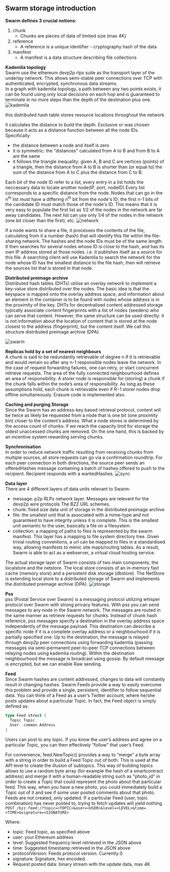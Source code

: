 ## Swarm storage introduction

**Swarm defines 3 crucial notions:**

1. chunk
   - Chunks are pieces of data of limited size (max 4K)
2. reference
   - A reference is a unique identifier - cryptography hash of the data
3. manifest
   - A manifest is a data structure describing file collections

**Kademlia topology**  
Swarm use the ethereum devp2p rlpx suite as the transport layer of the underlay network. This allows semi-stable peer connections over TCP with authenticated, encrypted, synchronous data streams.  
In a graph with kademlia topology, a path between any two points exists, it can be found using only local decisions on each hop and is guaranteed to terminate in no more steps than the depth of the destination plus one.
![kademlia](./picture/topology.png)

this distributed hash table stores resource locations throughout the network

it calculates the distance to build the depth.
Exclusive or was chosen because it acts as a distance function between all the node IDs. Specifically:

- the distance between a node and itself is zero
- it is symmetric: the "distances" calculated from A to B and from B to A are the same
- it follows the triangle inequality: given A, B and C are vertices (points) of a triangle, then the distance from A to B is shorter than (or equal to) the sum of the distance from A to C plus the distance from C to B.

Each bit of the node ID refer to a list, every entry in a list holds the neccessary data to locate another node(IP, port, nodeID)
Every list corresponds to a specific distance from the node. Nodes that can go in the n<sup>th</sup> list must have a differing n<sup>th</sup> bit from the node's ID; the first n-1 bits of the candidate ID must match those of the node's ID. This means that it is very easy to populate the first list as 1/2 of the nodes in the network are far away candidates. The next list can use only 1/4 of the nodes in the network (one bit closer than the first), etc.
![network](./picture/swarm-network.png)

If a node wants to share a file, it processes the contents of the file, calculating from it a number (hash) that will identify this file within the file-sharing network.
The hashes and the node IDs must be of the same length. It then searches for several nodes whose ID is close to the hash, and has its own IP address stored at those nodes. i.e. it publishes itself as a source for this file. A searching client will use Kademlia to search the network for the node whose ID has the smallest distance to the file hash, then will retrieve the sources list that is stored in that node.

**Distributed preimage archive**  
Distributed hash tables (DHTs) utilise an overlay network to implement a key-value store distributed over the nodes. The basic idea is that the keyspace is mapped onto the overlay address space, and information about an element in the container is to be found with nodes whose address is in the proximity of the key. DHTs for decentralised content addressed storage typically associate content fingerprints with a list of nodes (seeders) who can serve that content. However, the same structure can be used directly: it is not information about the location of content that is stored at the node closest to the address (fingerprint), but the content itself. We call this structure distributed preimage archive (DPA).

![swarm](./picture/dpa-chunking.png)

**Replicas hold by a set of nearest neighbours**  
A chunk is said to be redundantly retrievable of degree n if it is retrievable and would remain so after any n-1 responsible nodes leave the network. In the case of request forwarding failures, one can retry, or start concurrent retrieve requests.
The area of the fully connected neighbourhood defines an area of responsibility. A storer node is responsible for (storing) a chunk if the chunk falls within the node’s area of responsibility. As long as these assumptions hold, each chunk is retrievable even if R−1 storer nodes drop offline simultaneously. Erasure code is implemented also.

**Caching and purging Storage**  
 Since the Swarm has an address-key based retrieval protocol, content will be twice as likely be requested from a node that is one bit (one proximity bin) closer to the content’s address.
What a node stores is determined by the access count of chunks: if we reach the capacity limit for storage the oldest unaccessed chunks are removed. On the one hand, this is backed by an incentive system rewarding serving chunks.

**Synchronisation**  
In order to reduce network traffic resulting from receiving chunks from multiple sources, all store requests can go via a confirmation roundtrip. For each peer connection in both directions, the source peer sends an offeredHashes message containing a batch of hashes offered to push to the recipient. Recipient responds with a wantedHashes.
![sync](./picture/syncing-high-level.png)

**Data layer**  
There are 4 different layers of data units relevant to Swarm:

- message: p2p RLPx network layer. Messages are relevant for the devp2p wire protocols The BZZ URL schemes.
- chunk: fixed size data unit of storage in the distributed preimage archive
- file: the smallest unit that is associated with a mime-type and not guaranteed to have integrity unless it is complete. This is the smallest unit semantic to the user, basically a file on a filesystem.
- collection: a mapping of paths to files is represented by the swarm manifest. This layer has a mapping to file system directory tree. Given trivial routing conventions, a url can be mapped to files in a standardised way, allowing manifests to mimic site maps/routing tables. As a result, Swarm is able to act as a webserver, a virtual cloud hosting service.

The actual storage layer of Swarm consists of two main components, the localstore and the netstore. The local store consists of an in-memory fast cache (memory store) and a persistent disk storage (dbstore). The NetStore is extending local store to a distributed storage of Swarm and implements the distributed preimage archive (DPA).
![storage](./picture/storage-layer.png)

**Pss**  
pss (Postal Service over Swarm) is a messaging protocol utilizing whisper protocol over Swarm with strong privacy features.
With pss you can send messages to any node in the Swarm network. The messages are routed in the same manner as retrieve requests for chunks. Instead of chunk hash reference, pss messages specify a destination in the overlay address space independently of the message payload. This destination can describe a specific node if it is a complete overlay address or a neighbourhood if it is partially specified one. Up to the destination, the message is relayed through devp2p peer connections using forwarding kademlia (passing messages via semi-permanent peer-to-peer TCP connections between relaying nodes using kademlia routing). Within the destination neighbourhood the message is broadcast using gossip.
By default message is encrypted, but we can enable Raw sending.

**Feed**  
Since Swarm hashes are content addressed, changes to data will constantly result in changing hashes. Swarm Feeds provide a way to easily overcome this problem and provide a single, persistent, identifier to follow sequential data.
You can think of a Feed as a user’s Twitter account, where he/she posts updates about a particular Topic. In fact, the Feed object is simply defined as:

```go
type Feed struct {
  Topic Topic
  User  common.Address
}
```

Users can post to any topic. If you know the user’s address and agree on a particular Topic, you can then effectively “follow” that user’s Feed.

For convenience, feed.NewTopic() provides a way to “merge” a byte array with a string in order to build a Feed Topic out of both. This is used at the API level to create the illusion of subtopics. This way of building topics allows to use a random byte array (for example the hash of a smartcontract address) and merge it with a human-readable string such as "photo_id" in order to create a Topic that could represent the photo about that particular feed. This way, when you have a new photo, you could immediately build a Topic out of it and see if some user posted comments about that photo.  
Feeds are not created, only updated. If a particular Feed (user, topic combination) has never posted to, trying to fetch updates will yield nothing.  
`POST /bzz-feed:/?topic=<TOPIC>&user=<USER>&level=<LEVEL>&time=<TIME>&signature=<SIGNATURE>`

Where:

- topic: Feed topic, as specified above
- user: your Ethereum address
- level: Suggested frequency level retrieved in the JSON above
- time: Suggested timestamp retrieved in the JSON above
- protocolVersion: Feeds protocol version. Currently 0
- signature: Signature, hex encoded.
- Request posted data: binary stream with the update data, max 4K
